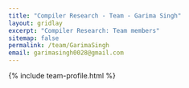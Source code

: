 ```yaml
---
title: "Compiler Research - Team - Garima Singh"
layout: gridlay
excerpt: "Compiler Research: Team members"
sitemap: false
permalink: /team/GarimaSingh
email: garimasingh0028@gmail.com
---
```


{% include team-profile.html %}
